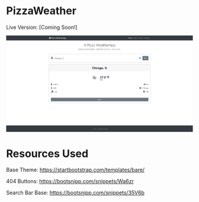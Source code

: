 # PizzaWeather
Live Version: [Coming Soon!]

![Image of Yaktocat](App/resources/images/demo_img.PNG)

# Resources Used

Base Theme: https://startbootstrap.com/templates/bare/

404 Buttons: https://bootsnipp.com/snippets/Wa6zr

Search Bar Base: https://bootsnipp.com/snippets/35V6b

